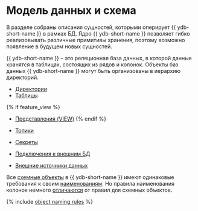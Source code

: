 # Модель данных и схема

В разделе собраны описания сущностей, которыми оперирует {{ ydb-short-name }} в рамках БД. Ядро {{ ydb-short-name }} позволяет гибко реализовывать различные примитивы хранения, поэтому возможно появление в будущем новых сущностей.

{{ ydb-short-name }} – это реляционная база данных, в которой данные хранятся в таблицах, состоящих из рядов и колонок. Объекты баз данных {{ ydb-short-name }} могут быть организованы в иерархию директорий.

* [Директории](dir.md)
* [Таблицы](table.md)

{% if feature_view %}
* [Представления (VIEW)](view.md)
{% endif %}

* [Топики](../topic.md)
* [Секреты](secrets.md)
* [Подключения к внешним БД](external_data_source.md)
* [Внешние источники данных](external_table.md)

Все [схемные объекты](../../concepts/glossary.md#scheme-object) в {{ ydb-short-name }} имеют одинаковые требования к своим [наименованиям](#object-naming-rules). Но правила наименования колонок немного [отличаются](#column-naming-rules) от правил для схемных объектов.

{% include [object naming rules](./_includes/object-naming-rules.md) %}
